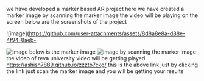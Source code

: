 we have developed a marker based AR project 
here we have created a marker image by scanning the marker image the video will be playing on the screen 
below are the screenshots of the project 

![image](https://github.com/user-attachments/assets/8d8a8e8a-d88e-4f94-8aeb-

![image](https://github.com/user-attachments/assets/561d9f93-b13e-4ef0-b1bd-4762774d1e04)
below is the marker image 
![image](https://github.com/user-attachments/assets/e1fe7994-9338-4045-9c4b-36fef2f3b6f4)
by scanning the marker image the video of reva university video will be getting played 
https://ashish7889.github.io/zzztb7ckg/
this is the above link just by clicking the link just scan the marker image and you will be getting your results 

